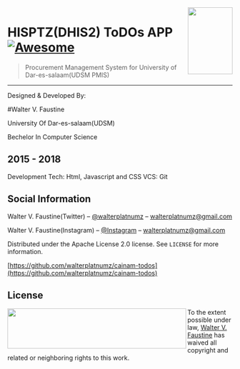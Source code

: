 <!-- # UDSM Procurement MIS(UDSM PMIS) -->


<img src="../../raw/master/assets/hisptz.png" width="100" height="150" align="right" />

# HISPTZ(DHIS2) ToDOs APP [![Awesome](https://cdn.rawgit.com/sindresorhus/awesome/d7305f38d29fed78fa85652e3a63e154dd8e8829/media/badge.svg)](https://github.com/sindresorhus/awesome)
> Procurement Management System for University of Dar-es-salaam(UDSM PMIS)

------------------------------------------------------------------------
Designed & Developed By: 

#Walter V. Faustine

University Of Dar-es-salaam(UDSM)

Bechelor In Computer Science

2015 - 2018
------------------------------------------------------------------------
Development Tech: Html, Javascript and CSS
VCS: Git

## Social Information

Walter V. Faustine(Twitter) – [@walterplatnumz](https://twitter.com/walterplatnumz) – walterplatnumz@gmail.com

Walter V. Faustine(Instagram) – [@Instagram](https://instagram.com/walterplatnumz) – walterplatnumz@gmail.com

Distributed under the Apache License 2.0 license. See ``LICENSE`` for more information.

[https://github.com/walterplatnumz/cainam-todos](https://github.com/walterplatnumz/cainam-todos)

## License

<img src="../../raw/master/assets/cainamtodo.png" width="400" height="90" align="left" />

To the extent possible under law, [Walter V. Faustine](http://twitter.com/walterplatnumz) has waived all copyright and related or neighboring rights to this work.
